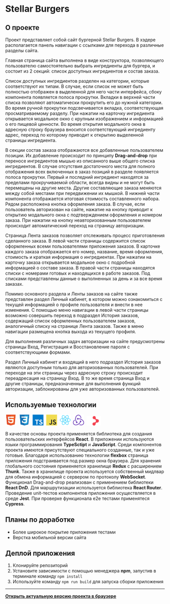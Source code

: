 # Stellar Burgers

## О проекте

Проект представляет собой сайт бургерной Stellar Burgers. В хэдере располагается панель навигации c ссылками для перехода в различные разделы сайта. 

Главная страница сайта выполнена в виде конструктора, позволяющего пользователю самостоятельно выбрать ингредиенты для бургера, и состоит из 2 секций: список доступных ингредиентов и состав заказа.

Список доступных ингредиентов разделен на категории, которые соответствуют их типам. В случае, если список не может быть полностью отображен в выделенной для него части интерфейса, сбоку компонента появляется полоса прокрутки. Вкладки в верхней части списка позволяют автоматически прокрутить его до нужной категории. Во время ручной прокрутки подсвечивается вкладка, соответствующая просматриваемому разделу. При нажатии на карточку ингредиента открывается модальное окно с крупным изображением и информацией о его пищевой ценности. Во время открытия модального окна в адресную строку браузера вносится соответствующий ингредиенту адрес, переход по которому приводит к открытию выделенной страницы ингредиента.

В секции состав заказа отображаются все добавленные пользователем позиции. Их добавление происходит по принципу **Drag-and-drop** при переносе ингредиентов мышью из описанного выше общего списка ингредиентов. В случае отсутствия достаточного места для полного отображения всех включенных в заказ позиций в разделе появляется полоса прокрутки. Первый и последний ингредиент находятся за пределами прокручиваемой области, всегда видны и не могут быть перемещены на другие места. Другие составляющие заказа меняются между собой местами при передвижении их мышкой. В нижней части компонента отображается итоговая стоимость составленного набора. Рядом расположена кнопка оформления заказа. В случае, если пользователь авторизован на сайте, нажатие на кнопку приводит к открытию модального окна с подтверждением оформления и номером заказа. При нажатии на кнопку неавторизованным пользователем происходит автоматический переход на страницу авторизации.

Страница Лента заказов позволяет отслеживать процесс приготовления сделанного заказа. В левой части страницы содержится список оформленных всеми пользователями приложения заказов. В карточке каждого заказа отображается его номер, название, время оформления, стоимость и краткая информация о ингредиентах. При нажатии на карточку заказа открывается модальное окно с подробной информацией о составе заказа. В правой части страницы находятся списки с номерами готовых и находящихся в работе заказов. Под списками представлены данные о выполненных за день и за все время заказах.

Помимо основного раздела и Ленты заказов на сайте также представлен раздел Личный кабинет, в котором можно ознакомиться с текущей информацией о профиле пользователя и внести в нее изменения. С помощью меню навигации в левой части страницы возможно совершить переход в подраздел История заказов, содержащий список оформленных пользователем заказов, аналогичный списку на странице Лента заказов. Также в меню навигации размещена кнопка выхода из текущего профиля.

Для выполнения различных задач авторизации на сайте предусмотрены страницы Вход, Регистрация и Восстановление пароля с соответствующими формами.

Раздел Личный кабинет и входящий в него подраздел История заказов являются доступным только для авторизованных пользователей. При переходе на эти страницы через адресную строку происходит переадресация на страницу Вход. В то же время страница Вход и другие страницы, предназначенные для выполнения функций авторизации, заблокированы для уже авторизованных пользователей.

## Используемые технологии

<div>
  <img src="https://github.com/devicons/devicon/blob/master/icons/html5/html5-original.svg" title="HTML5" alt="HTML5" width="35" height="35"/>&nbsp;
  <img src="https://github.com/devicons/devicon/blob/master/icons/css3/css3-original.svg" title="CSS3" alt="CSS3" width="35" height="35"/>&nbsp;
  <img src="https://github.com/devicons/devicon/blob/master/icons/typescript/typescript-original.svg" title="TypeScript" alt="TypeScript" width="35" height="35"/>&nbsp;
  <img src="https://github.com/devicons/devicon/blob/master/icons/javascript/javascript-original.svg" title="JavaScript" alt="JavaScript" width="35" height="35"/>&nbsp;
  <img src="https://github.com/devicons/devicon/blob/master/icons/react/react-original.svg" title="React" alt="React" width="35" height="35"/>&nbsp;
  <img src="https://github.com/devicons/devicon/blob/master/icons/redux/redux-original.svg" title="Redux" alt="Redux" width="35" height="35"/>&nbsp;
  <img src="https://github.com/keepitdown/keepitdown/blob/main/react-router-logo.svg" title="React Router" alt="React Router" height="30"/>&nbsp;
</div>

В качестве основы проекта применяется библиотека для создания пользовательских интерфейсов **React**. В приложении используются языки программирования **TypeSctipt** и **JavaScript**. Среди компонентов проекта имеются присутствуют специального созданные, так и уже готовые. Благодаря использованию технологии **flexbox** страница приложения подстраивается под размер окна браузера. Для хранения глобального состояния применяется хранилище **Redux** с расширением **Thunk**. Также в хранилище проекта используется собственный мидлвар для обмена информацией с сервером по протоколу **WebSocket**. Функционал Drag-and-drop реализован с применением библиотеки **React DnD**. Для маршрутизации используется библиотека **React Router**. Проведение unit-тестов компонентов приложения осуществляется в среде **Jest**. При проверке функционала e2e тестами применятеся **Cypress**.

## Планы по доработке

* Более широкое покрытие приложения тестами
* Верстка мобильной версии сайта

## Деплой приложения

1. Клонируйте репозиторий
2. Установите зависимости с помощью менеджера **npm**, запустив в терминале команду `npm install`
3. Используйте команду `npm run build` для запуска сборки приложения

---

**[Открыть актуальную версию проекта в браузере](https://keepitdown.github.io/react-burger/)**